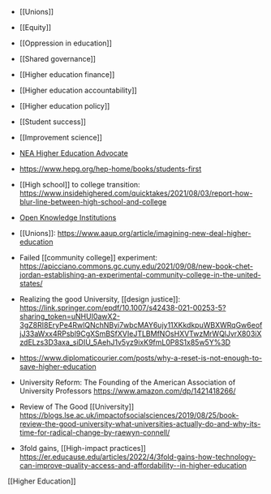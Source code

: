   - [[Unions]]
  - [[Equity]]
  - [[Oppression in education]]
  - [[Shared governance]]
  - [[Higher education finance]]
  -  [[Higher education accountability]]
  - [[Higher education policy]]
  - [[Student success]]
  - [[Improvement science]]

  - [NEA Higher Education Advocate](http://qa16.nea.org/home/1823.htm)
  - https://www.hepg.org/hep-home/books/students-first
  - [[High school]] to college transition:
    https://www.insidehighered.com/quicktakes/2021/08/03/report-how-blur-line-between-high-school-and-college
  - [Open Knowledge
    Institutions](https://direct.mit.edu/books/monograph/5131/Open-Knowledge-InstitutionsReinventing)
  - [[Unions]]:
    https://www.aaup.org/article/imagining-new-deal-higher-education

  - Failed [[community college]] experiment:
    https://apicciano.commons.gc.cuny.edu/2021/09/08/new-book-chet-jordan-establishing-an-experimental-community-college-in-the-united-states/

  - Realizing the good University,  [[design justice]]:
    https://link.springer.com/epdf/10.1007/s42438-021-00253-5?sharing_token=uNHUI0awX2-3gZ8RI8EryPe4RwlQNchNByi7wbcMAY6ujy11XKkdkpuWBXWRqGw6eofjJ33aWxx4RPsbl9CgXSmBSfXVIeJTLBMfNOsHXVTwzMrWQlJvrX803iXzdELzs3D3axa_siDIU_5AehJ1v5yz9ixK9fmL0P8S1x85w5Y%3D

  - https://www.diplomaticourier.com/posts/why-a-reset-is-not-enough-to-save-higher-education

  - University Reform: The Founding of the American Association of
    University Professors https://www.amazon.com/dp/1421418266/

  - Review of The Good [[University]]
    https://blogs.lse.ac.uk/impactofsocialsciences/2019/08/25/book-review-the-good-university-what-universities-actually-do-and-why-its-time-for-radical-change-by-raewyn-connell/

  - 3fold gains,  [[High-impact practices]]
    https://er.educause.edu/articles/2022/4/3fold-gains-how-technology-can-improve-quality-access-and-affordability--in-higher-education

[[Higher Education]]